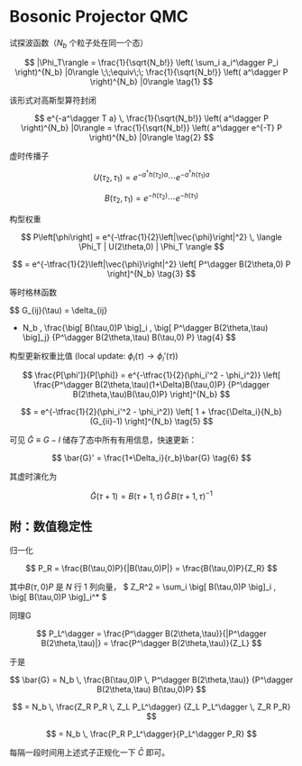 # Bosonic Projector QMC

试探波函数（$N_b$ 个粒子处在同一个态）

$$
|\Phi_T\rangle = \frac{1}{\sqrt{N_b!}} \left( \sum_i a_i^\dagger P_i \right)^{N_b} |0\rangle 
\;\;\equiv\;\; \frac{1}{\sqrt{N_b!}} \left( a^\dagger P \right)^{N_b} |0\rangle 
\tag{1}
$$

该形式对高斯型算符封闭

$$
e^{-a^\dagger T a} \, \frac{1}{\sqrt{N_b!}} 
\left( a^\dagger P \right)^{N_b} |0\rangle
= \frac{1}{\sqrt{N_b!}} 
\left( a^\dagger e^{-T} P \right)^{N_b} |0\rangle
\tag{2}
$$

虚时传播子

$$
U(\tau_2,\tau_1) 
= e^{-a^\dagger h(\tau_2) a} \cdots e^{-a^\dagger h(\tau_1)a}
$$

$$
B(\tau_2,\tau_1) 
= e^{-h(\tau_2)} \cdots e^{-h(\tau_1)}
$$

构型权重

$$
P\left[\phi\right] = e^{-\tfrac{1}{2}\left|\vec{\phi}\right|^2} \, 
\langle \Phi_T | U(2\theta,0) | \Phi_T \rangle
$$

$$
= e^{-\tfrac{1}{2}\left|\vec{\phi}\right|^2} 
\left[ P^\dagger B(2\theta,0) P \right]^{N_b}
\tag{3}
$$

等时格林函数

$$
G_{ij}(\tau) = \delta_{ij} 
+ N_b \, 
\frac{\big[ B(\tau,0)P \big]_i \, 
      \big[ P^\dagger B(2\theta,\tau) \big]_j}
     {P^\dagger B(2\theta,\tau) B(\tau,0) P}
\tag{4}
$$

构型更新权重比值 (local update: $\phi_i(\tau) \to \phi_i'(\tau)$)

$$
\frac{P[\phi']}{P[\phi]}
= e^{-\tfrac{1}{2}(\phi_i'^2 - \phi_i^2)}
\left[
\frac{P^\dagger B(2\theta,\tau)(1+\Delta)B(\tau,0)P}
     {P^\dagger B(2\theta,\tau)B(\tau,0)P}
\right]^{N_b}
$$

$$
= e^{-\tfrac{1}{2}(\phi_i'^2 - \phi_i^2)}
\left[
1 + \frac{\Delta_i}{N_b}(G_{ii}-1)
\right]^{N_b}
\tag{5}
$$

可见 $\bar{G} \equiv G - I$ 储存了态中所有有用信息，快速更新：

$$
\bar{G}' = \frac{1+\Delta_i}{r_b}\bar{G}
\tag{6}
$$

其虚时演化为

$$
\bar{G}(\tau+1) = B(\tau+1,\tau) \, \bar{G} \, B(\tau+1,\tau)^{-1}
$$

## 附：数值稳定性

归一化

$$
P_R = \frac{B(\tau,0)P}{|B(\tau,0)P|} 
= \frac{B(\tau,0)P}{Z_R}
$$

其中$B(\tau,0)P$ 是 $N$ 行 1 列向量，
$
Z_R^2 = \sum_i \big[ B(\tau,0)P \big]_i \, \big[ B(\tau,0)P \big]_i^*
$

同理G

$$
P_L^\dagger = \frac{P^\dagger B(2\theta,\tau)}{|P^\dagger B(2\theta,\tau)|}
= \frac{P^\dagger B(2\theta,\tau)}{Z_L}
$$


于是

$$
\bar{G} = N_b \, \frac{B(\tau,0)P \, P^\dagger B(2\theta,\tau)}
{P^\dagger B(2\theta,\tau) B(\tau,0)P}
$$

$$
= N_b \, \frac{Z_R P_R \, Z_L P_L^\dagger}
{Z_L P_L^\dagger \, Z_R P_R}
$$

$$
= N_b \, \frac{P_R P_L^\dagger}{P_L^\dagger P_R}
$$


每隔一段时间用上述式子正规化一下 $\bar{C}$ 即可。

